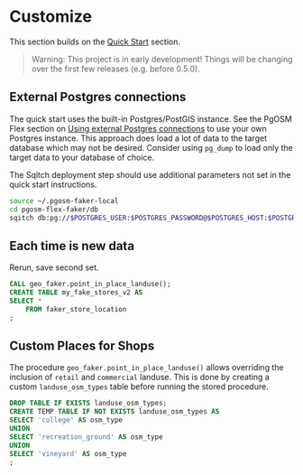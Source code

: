 # Customize

This section builds on the [Quick Start](quick-start.md) section.

> Warning: This project is in early development!  Things will be changing over the first few releases (e.g. before 0.5.0).


## External Postgres connections

The quick start uses the built-in Postgres/PostGIS instance. See
the PgOSM Flex section on [Using external Postgres connections](https://pgosm-flex.com/postgres-external.html) to use your own Postgres instance.
This approach does load a lot of data to the target database which may not be
desired.  Consider using `pg_dump` to load only the target data to your
database of choice.

The Sqitch deployment step should use additional parameters not set in the quick start
instructions.

```bash
source ~/.pgosm-faker-local
cd pgosm-flex-faker/db
sqitch db:pg://$POSTGRES_USER:$POSTGRES_PASSWORD@$POSTGRES_HOST:$POSTGRES_PORT/$POSTGRES_DB deploy
```


## Each time is new data

Rerun, save second set.

```sql
CALL geo_faker.point_in_place_landuse();
CREATE TABLE my_fake_stores_v2 AS
SELECT *
    FROM faker_store_location
;
```

## Custom Places for Shops

The procedure `geo_faker.point_in_place_landuse()` allows overriding
the inclusion of `retail` and `commercial` landuse.
This is done by creating a custom `landuse_osm_types` table before
running the stored procedure.



```sql
DROP TABLE IF EXISTS landuse_osm_types;
CREATE TEMP TABLE IF NOT EXISTS landuse_osm_types AS
SELECT 'college' AS osm_type
UNION
SELECT 'recreation_ground' AS osm_type
UNION
SELECT 'vineyard' AS osm_type
;
```
